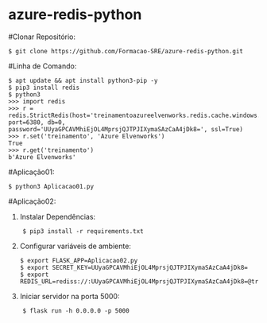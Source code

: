 # azure-redis-python
#Clonar Repositório:

    $ git clone https://github.com/Formacao-SRE/azure-redis-python.git
#Linha de Comando: 
```
$ apt update && apt install python3-pip -y
$ pip3 install redis
$ python3
>>> import redis
>>> r = redis.StrictRedis(host='treinamentoazureelvenworks.redis.cache.windows.net', port=6380, db=0, password='UUyaGPCAVMhiEjOL4MprsjQJTPJIXymaSAzCaA4jDk8=', ssl=True)
>>> r.set('treinamento', 'Azure Elvenworks')
True
>>> r.get('treinamento')
b'Azure Elvenworks'
```

#Aplicação01: 
```
$ python3 Aplicacao01.py 
```

#Aplicação02: 

1. Instalar Dependências:
```
    $ pip3 install -r requirements.txt
```
2. Configurar variáveis de ambiente:

    ```
    $ export FLASK_APP=Aplicacao02.py
    $ export SECRET_KEY=UUyaGPCAVMhiEjOL4MprsjQJTPJIXymaSAzCaA4jDk8=
    $ export REDIS_URL=rediss://:UUyaGPCAVMhiEjOL4MprsjQJTPJIXymaSAzCaA4jDk8=@treinamentoazureelvenworks.redis.cache.windows.net:6380/0

3. Iniciar servidor na porta 5000:
```
    $ flask run -h 0.0.0.0 -p 5000

    
